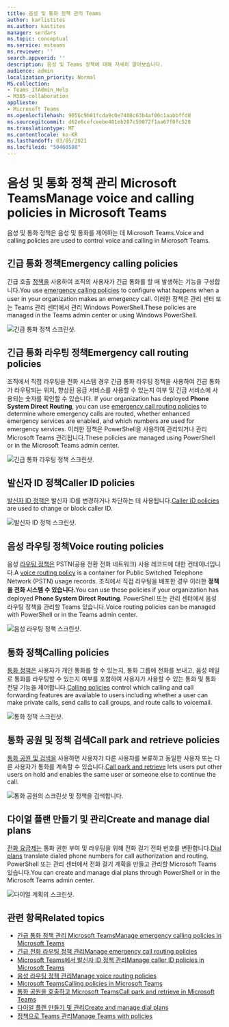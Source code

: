 ```yaml
---
title: 음성 및 통화 정책 관리 Teams
author: karlistites
ms.author: kastites
manager: serdars
ms.topic: conceptual
ms.service: msteams
ms.reviewer: ''
search.appverid: ''
description: 음성 및 Teams 정책에 대해 자세히 알아보습니다.
audience: admin
localization_priority: Normal
MS.collection:
- Teams_ITAdmin_Help
- M365-collaboration
appliesto:
- Microsoft Teams
ms.openlocfilehash: 9056c9b81fcda9c0e7408c63b4af00c1aabbffd0
ms.sourcegitcommit: d62e6cefceebe481eb207c59872f1aa67f0fc528
ms.translationtype: MT
ms.contentlocale: ko-KR
ms.lasthandoff: 03/05/2021
ms.locfileid: "50460588"
---
```

# <a name="manage-voice-and-calling-policies-in-microsoft-teams"></a><span data-ttu-id="183a8-103">음성 및 통화 정책 관리 Microsoft Teams</span><span class="sxs-lookup"><span data-stu-id="183a8-103">Manage voice and calling policies in Microsoft Teams</span></span>

<span data-ttu-id="183a8-104">음성 및 통화 정책은 음성 및 통화를 제어하는 데 Microsoft Teams.</span><span class="sxs-lookup"><span data-stu-id="183a8-104">Voice and calling policies are used to control voice and calling in Microsoft Teams.</span></span>

## <a name="emergency-calling-policies"></a><span data-ttu-id="183a8-105">긴급 통화 정책</span><span class="sxs-lookup"><span data-stu-id="183a8-105">Emergency calling policies</span></span>

<span data-ttu-id="183a8-106">긴급 호출 [정책을](manage-emergency-calling-policies.md) 사용하여 조직의 사용자가 긴급 통화를 할 때 발생하는 기능을 구성합니다.</span><span class="sxs-lookup"><span data-stu-id="183a8-106">You use [emergency calling policies](manage-emergency-calling-policies.md) to configure what happens when a user in your organization makes an emergency call.</span></span> <span data-ttu-id="183a8-107">이러한 정책은 관리 센터 또는 Teams 관리 센터에서 관리 Windows PowerShell.</span><span class="sxs-lookup"><span data-stu-id="183a8-107">These policies are managed in the Teams admin center or using Windows PowerShell.</span></span>

![긴급 통화 정책 스크린샷.](media/emergency-calling-policy2.png)

## <a name="emergency-call-routing-policies"></a><span data-ttu-id="183a8-109">긴급 통화 라우팅 정책</span><span class="sxs-lookup"><span data-stu-id="183a8-109">Emergency call routing policies</span></span>

<span data-ttu-id="183a8-110">조직에서 직접 라우팅을 전화 시스템 경우 긴급 통화 라우팅 [](manage-emergency-call-routing-policies.md) 정책을 사용하여 긴급 통화가 라우팅되는 위치, 향상된 응급 서비스를 사용할 수 있는지 여부 및 긴급 서비스에 사용되는 숫자를 확인할 수 있습니다. </span><span class="sxs-lookup"><span data-stu-id="183a8-110">If your organization has deployed **Phone System Direct Routing**, you can use [emergency call routing policies](manage-emergency-call-routing-policies.md) to determine where emergency calls are routed, whether enhanced emergency services are enabled, and which numbers are used for emergency services.</span></span> <span data-ttu-id="183a8-111">이러한 정책은 PowerShell을 사용하여 관리되거나 관리 Microsoft Teams 관리됩니다.</span><span class="sxs-lookup"><span data-stu-id="183a8-111">These policies are managed using PowerShell or in the Microsoft Teams admin center.</span></span>

![긴급 통화 라우팅 정책 스크린샷.](media/emergency-call-routing-policy.png)

## <a name="caller-id-policies"></a><span data-ttu-id="183a8-113">발신자 ID 정책</span><span class="sxs-lookup"><span data-stu-id="183a8-113">Caller ID policies</span></span>

<span data-ttu-id="183a8-114">[발신자 ID 정책은](caller-id-policies.md) 발신자 ID를 변경하거나 차단하는 데 사용됩니다.</span><span class="sxs-lookup"><span data-stu-id="183a8-114">[Caller ID policies](caller-id-policies.md) are used to change or block caller ID.</span></span>

![발신자 ID 정책 스크린샷.](media/caller-id-policy.png)

## <a name="voice-routing-policies"></a><span data-ttu-id="183a8-116">음성 라우팅 정책</span><span class="sxs-lookup"><span data-stu-id="183a8-116">Voice routing policies</span></span>

<span data-ttu-id="183a8-117">음성 [라우팅 정책은](manage-voice-routing-policies.md) PSTN(공용 전환 전화 네트워크) 사용 레코드에 대한 컨테이너입니다.</span><span class="sxs-lookup"><span data-stu-id="183a8-117">A [voice routing policy](manage-voice-routing-policies.md) is a container for Public Switched Telephone Network (PSTN) usage records.</span></span> <span data-ttu-id="183a8-118">조직에서 직접 라우팅을 배포한 경우 이러한 **정책을 전화 시스템 수 있습니다.**</span><span class="sxs-lookup"><span data-stu-id="183a8-118">You can use these policies if your organization has deployed **Phone System Direct Routing**.</span></span> <span data-ttu-id="183a8-119">PowerShell 또는 관리 센터에서 음성 라우팅 정책을 관리할 Teams 있습니다.</span><span class="sxs-lookup"><span data-stu-id="183a8-119">Voice routing policies can be managed with PowerShell or in the Teams admin center.</span></span>

![음성 라우팅 정책 스크린샷.](media/voice-routing-policy.png)

## <a name="calling-policies"></a><span data-ttu-id="183a8-121">통화 정책</span><span class="sxs-lookup"><span data-stu-id="183a8-121">Calling policies</span></span>

<span data-ttu-id="183a8-122">[통화 정책은](teams-calling-policy.md) 사용자가 개인 통화를 할 수 있는지, 통화 그룹에 전화를 보내고, 음성 메일로 통화를 라우팅할 수 있는지 여부를 포함하여 사용자가 사용할 수 있는 통화 및 통화 전달 기능을 제어합니다.</span><span class="sxs-lookup"><span data-stu-id="183a8-122">[Calling policies](teams-calling-policy.md) control which calling and call forwarding features are available to users including whether a user can make private calls, send calls to call groups, and route calls to voicemail.</span></span>

![통화 정책 스크린샷.](media/calling-policy.png)

## <a name="call-park-and-retrieve-policies"></a><span data-ttu-id="183a8-124">통화 공원 및 정책 검색</span><span class="sxs-lookup"><span data-stu-id="183a8-124">Call park and retrieve policies</span></span>

<span data-ttu-id="183a8-125">[통화 공원 및 검색을](call-park-and-retrieve.md) 사용하면 사용자가 다른 사용자를 보류하고 동일한 사용자 또는 다른 사용자가 통화를 계속할 수 있습니다.</span><span class="sxs-lookup"><span data-stu-id="183a8-125">[Call park and retrieve](call-park-and-retrieve.md) lets users put other users on hold and enables the same user or someone else to continue the call.</span></span>

![통화 공원의 스크린샷 및 정책을 검색합니다.](media/call-park-policy.png)

## <a name="create-and-manage-dial-plans"></a><span data-ttu-id="183a8-127">다이얼 플랜 만들기 및 관리</span><span class="sxs-lookup"><span data-stu-id="183a8-127">Create and manage dial plans</span></span>

<span data-ttu-id="183a8-128">[전화 요금제는](create-and-manage-dial-plans.md) 통화 권한 부여 및 라우팅을 위해 전화 걸기 전화 번호를 변환합니다.</span><span class="sxs-lookup"><span data-stu-id="183a8-128">[Dial plans](create-and-manage-dial-plans.md) translate dialed phone numbers for call authorization and routing.</span></span> <span data-ttu-id="183a8-129">PowerShell 또는 관리 센터에서 전화 걸기 계획을 만들고 관리할 Microsoft Teams 있습니다.</span><span class="sxs-lookup"><span data-stu-id="183a8-129">You can create and manage dial plans through PowerShell or in the Microsoft Teams admin center.</span></span>

![다이얼 계획의 스크린샷.](media/dial-plans.png)

## <a name="related-topics"></a><span data-ttu-id="183a8-131">관련 항목</span><span class="sxs-lookup"><span data-stu-id="183a8-131">Related topics</span></span>

* [<span data-ttu-id="183a8-132">긴급 통화 정책 관리 Microsoft Teams</span><span class="sxs-lookup"><span data-stu-id="183a8-132">Manage emergency calling policies in Microsoft Teams</span></span>](manage-emergency-calling-policies.md)
* [<span data-ttu-id="183a8-133">긴급 전화 라우팅 정책 관리</span><span class="sxs-lookup"><span data-stu-id="183a8-133">Manage emergency call routing policies</span></span>](manage-emergency-call-routing-policies.md)
* [<span data-ttu-id="183a8-134">Microsoft Teams에서 발신자 ID 정책 관리</span><span class="sxs-lookup"><span data-stu-id="183a8-134">Manage caller ID policies in Microsoft Teams</span></span>](caller-id-policies.md)
* [<span data-ttu-id="183a8-135">음성 라우팅 정책 관리</span><span class="sxs-lookup"><span data-stu-id="183a8-135">Manage voice routing policies</span></span>](manage-voice-routing-policies.md)
* [<span data-ttu-id="183a8-136">Microsoft Teams</span><span class="sxs-lookup"><span data-stu-id="183a8-136">Calling policies in Microsoft Teams</span></span>](teams-calling-policy.md)
* [<span data-ttu-id="183a8-137">통화 공원을 호출하고 Microsoft Teams</span><span class="sxs-lookup"><span data-stu-id="183a8-137">Call park and retrieve in Microsoft Teams</span></span>](call-park-and-retrieve.md)
* [<span data-ttu-id="183a8-138">다이얼 플랜 만들기 및 관리</span><span class="sxs-lookup"><span data-stu-id="183a8-138">Create and manage dial plans</span></span>](create-and-manage-dial-plans.md)
* [<span data-ttu-id="183a8-139">정책으로 Teams 관리</span><span class="sxs-lookup"><span data-stu-id="183a8-139">Manage Teams with policies</span></span>](manage-teams-with-policies.md)
